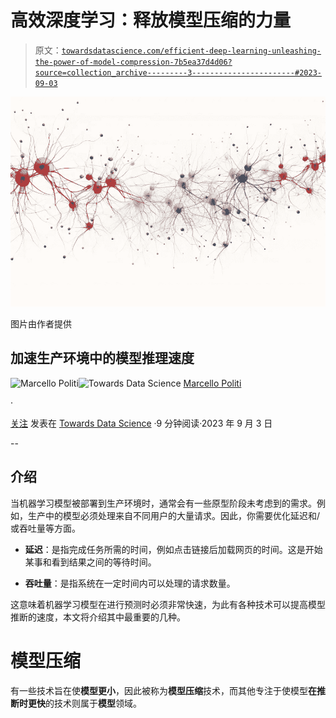 # 高效深度学习：释放模型压缩的力量

> 原文：[`towardsdatascience.com/efficient-deep-learning-unleashing-the-power-of-model-compression-7b5ea37d4d06?source=collection_archive---------3-----------------------#2023-09-03`](https://towardsdatascience.com/efficient-deep-learning-unleashing-the-power-of-model-compression-7b5ea37d4d06?source=collection_archive---------3-----------------------#2023-09-03)

![](img/e3f104a88962263b5a88baa0f644362f.png)

图片由作者提供

## 加速生产环境中的模型推理速度

[](https://medium.com/@marcellopoliti?source=post_page-----7b5ea37d4d06--------------------------------)![Marcello Politi](https://medium.com/@marcellopoliti?source=post_page-----7b5ea37d4d06--------------------------------)[](https://towardsdatascience.com/?source=post_page-----7b5ea37d4d06--------------------------------)![Towards Data Science](https://towardsdatascience.com/?source=post_page-----7b5ea37d4d06--------------------------------) [Marcello Politi](https://medium.com/@marcellopoliti?source=post_page-----7b5ea37d4d06--------------------------------)

·

[关注](https://medium.com/m/signin?actionUrl=https%3A%2F%2Fmedium.com%2F_%2Fsubscribe%2Fuser%2F7390355d40fe&operation=register&redirect=https%3A%2F%2Ftowardsdatascience.com%2Fefficient-deep-learning-unleashing-the-power-of-model-compression-7b5ea37d4d06&user=Marcello+Politi&userId=7390355d40fe&source=post_page-7390355d40fe----7b5ea37d4d06---------------------post_header-----------) 发表在 [Towards Data Science](https://towardsdatascience.com/?source=post_page-----7b5ea37d4d06--------------------------------) ·9 分钟阅读·2023 年 9 月 3 日[](https://medium.com/m/signin?actionUrl=https%3A%2F%2Fmedium.com%2F_%2Fvote%2Ftowards-data-science%2F7b5ea37d4d06&operation=register&redirect=https%3A%2F%2Ftowardsdatascience.com%2Fefficient-deep-learning-unleashing-the-power-of-model-compression-7b5ea37d4d06&user=Marcello+Politi&userId=7390355d40fe&source=-----7b5ea37d4d06---------------------clap_footer-----------)

--

[](https://medium.com/m/signin?actionUrl=https%3A%2F%2Fmedium.com%2F_%2Fbookmark%2Fp%2F7b5ea37d4d06&operation=register&redirect=https%3A%2F%2Ftowardsdatascience.com%2Fefficient-deep-learning-unleashing-the-power-of-model-compression-7b5ea37d4d06&source=-----7b5ea37d4d06---------------------bookmark_footer-----------)

## 介绍

当机器学习模型被部署到生产环境时，通常会有一些原型阶段未考虑到的需求。例如，生产中的模型必须处理来自不同用户的大量请求。因此，你需要优化延迟和/或吞吐量等方面。

+   **延迟**：是指完成任务所需的时间，例如点击链接后加载网页的时间。这是开始某事和看到结果之间的等待时间。

+   **吞吐量**：是指系统在一定时间内可以处理的请求数量。

这意味着机器学习模型在进行预测时必须非常快速，为此有各种技术可以提高模型推断的速度，本文将介绍其中最重要的几种。

# 模型压缩

有一些技术旨在使**模型更小**，因此被称为**模型压缩**技术，而其他专注于使模型**在推断时更快**的技术则属于**模型**领域。
